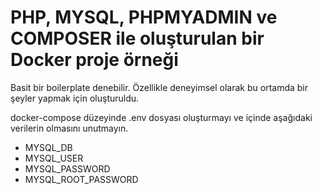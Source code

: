 # PHP, MYSQL, PHPMYADMIN ve COMPOSER ile oluşturulan bir Docker proje örneği

Basit bir boilerplate denebilir. Özellikle deneyimsel olarak bu ortamda bir şeyler yapmak için oluşturuldu.

docker-compose düzeyinde .env dosyası oluşturmayı ve içinde aşağıdaki verilerin olmasını unutmayın.

- MYSQL_DB
- MYSQL_USER
- MYSQL_PASSWORD
- MYSQL_ROOT_PASSWORD